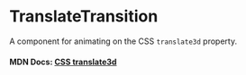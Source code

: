 # TranslateTransition

A component for animating on the CSS `translate3d` property.

#### MDN Docs: <a href="https://developer.mozilla.org/en-US/docs/Web/CSS/transform-function/translate3d">CSS translate3d</a>
